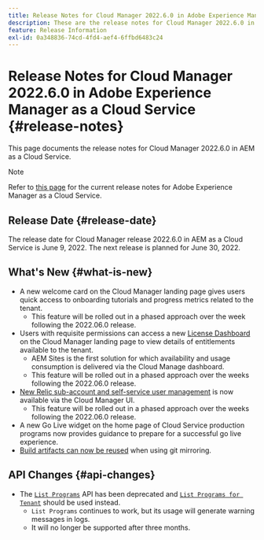 ```yaml
---
title: Release Notes for Cloud Manager 2022.6.0 in Adobe Experience Manager as a Cloud Service
description: These are the release notes for Cloud Manager 2022.6.0 in AEM as a Cloud Service.
feature: Release Information
exl-id: 0a348836-74cd-4fd4-aef4-6ffbd6483c24
---
```

# Release Notes for Cloud Manager 2022.6.0 in Adobe Experience Manager as a Cloud Service {#release-notes}

This page documents the release notes for Cloud Manager 2022.6.0 in AEM as a Cloud Service.

>[!NOTE]
>
>Refer to [this page](/help/release-notes/release-notes-cloud/release-notes-current.md) for the current release notes for Adobe Experience Manager as a Cloud Service.

## Release Date {#release-date}

The release date for Cloud Manager release 2022.6.0 in AEM as a Cloud Service is June 9, 2022. The next release is planned for June 30, 2022.

## What's New {#what-is-new}

* A new welcome card on the Cloud Manager landing page gives users quick access to onboarding tutorials and progress metrics related to the tenant.
  * This feature will be rolled out in a phased approach over the week following the 2022.06.0 release.
* Users with requisite permissions can access a new [License Dashboard](/help/implementing/cloud-manager/license-dashboard.md) on the Cloud Manager landing page to view details of entitlements available to the tenant.
  * AEM Sites is the first solution for which availability and usage consumption is delivered via the Cloud Manage dashboard.
  * This feature will be rolled out in a phased approach over the weeks following the 2022.06.0 release.
* [New Relic sub-account and self-service user management](/help/implementing/cloud-manager/user-access-new-relic.md) is now available via the Cloud Manager UI.
  * This feature will be rolled out in a phased approach over the weeks following the 2022.06.0 release.
* A new Go Live widget on the home page of Cloud Service production programs now provides guidance to prepare for a successful go live experience.
* [Build artifacts can now be reused](/help/implementing/cloud-manager/getting-access-to-aem-in-cloud/setting-up-project.md#build-artifact-reuse) when using git mirroring.

## API Changes {#api-changes}

* The [`List Programs`](https://developer.adobe.com/experience-cloud/cloud-manager/reference/api/#operation/getPrograms) API has been deprecated and [`List Programs for Tenant`](https://developer.adobe.com/experience-cloud/cloud-manager/reference/api/#operation/getProgramsForTenant) should be used instead.
  * `List Programs` continues to work, but its usage will generate warning messages in logs.
  * It will no longer be supported after three months.

